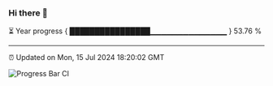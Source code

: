 ### Hi there 👋

⏳ Year progress { ████████████████▁▁▁▁▁▁▁▁▁▁▁▁▁▁ } 53.76 %

---

⏰ Updated on Mon, 15 Jul 2024 18:20:02 GMT

![Progress Bar CI](https://github.com/liununu/liununu/workflows/Progress%20Bar%20CI/badge.svg)

